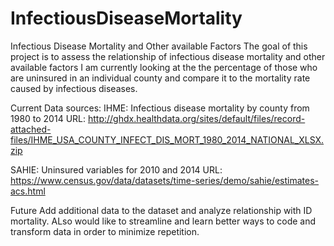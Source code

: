 # InfectiousDiseaseMortality
Infectious Disease Mortality and Other available Factors
The goal of this project is to assess the relationship of infectious disease mortality and other available factors
I am currently looking at the the percentage of those who are uninsured in an individual county and compare it to the mortality rate caused by infectious diseases.

Current Data sources:
IHME: Infectious disease mortality by county from 1980 to 2014
  URL: http://ghdx.healthdata.org/sites/default/files/record-attached-files/IHME_USA_COUNTY_INFECT_DIS_MORT_1980_2014_NATIONAL_XLSX.zip

SAHIE: Uninsured variables for 2010 and 2014
  URL: https://www.census.gov/data/datasets/time-series/demo/sahie/estimates-acs.html
  
Future 
Add additional data to the dataset and analyze relationship with ID mortality.
ALso would like to streamline and learn better ways to code and transform data in order to minimize repetition.
